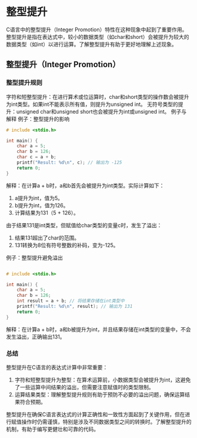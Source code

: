 
# 整型提升

C语言中的整型提升（Integer Promotion）特性在这种现象中起到了重要作用。整型提升是指在表达式中，较小的数据类型（如char和short）会被提升为较大的数据类型（如int）以进行运算。了解整型提升有助于更好地理解上述现象。

## 整型提升（Integer Promotion）

### 整型提升规则

字符和短整型提升：在进行算术或位运算时，char和short类型的操作数会被提升为int类型。如果int不能表示所有值，则提升为unsigned int。
无符号类型的提升：unsigned char和unsigned short也会被提升为int或unsigned int。
例子与解释
例子：整型提升的影响

```c
# include <stdio.h>

int main() {
    char a = 5;
    char b = 126;
    char c = a + b;
    printf("Result: %d\n", c); // 输出为 -125
    return 0;
}
```

解释：在计算a + b时，a和b首先会被提升为int类型。实际计算如下：

1. a提升为int，值为5。
2. b提升为int，值为126。
3. 计算结果为131（5 + 126）。

由于结果131是int类型，但赋值给char类型的变量c时，发生了溢出：

1. 结果131超出了char的范围。
2. 131转换为8位有符号整数的补码，变为-125。

例子：整型提升避免溢出

```c

# include <stdio.h>

int main() {
    char a = 5;
    char b = 126;
    int result = a + b; // 将结果存储在int类型中
    printf("Result: %d\n", result); // 输出为 131
    return 0;
}
```

解释：在计算a + b时，a和b被提升为int，并且结果存储在int类型的变量中，不会发生溢出，正确输出131。

### 总结

整型提升在C语言的表达式计算中非常重要：

1. 字符和短整型提升为整型：在算术运算前，小数据类型会被提升为int，这避免了一些运算中间结果的溢出，但需要注意赋值时的类型限制。
2. 运算结果类型：理解整型提升规则有助于预防不必要的溢出问题，确保运算结果符合预期。

整型提升在确保C语言表达式的计算正确性和一致性方面起到了关键作用，但在进行赋值操作时仍需谨慎，特别是涉及不同数据类型之间的转换时。了解整型提升的机制，有助于编写更健壮和可靠的代码。
